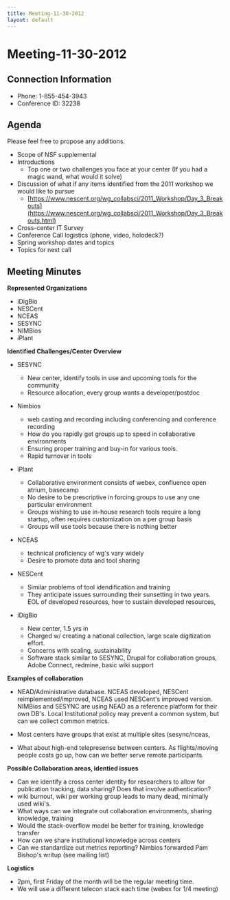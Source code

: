 ```yaml
---
title: Meeting-11-30-2012
layout: default
---
```

# Meeting-11-30-2012
## Connection Information 

* Phone: 1-855-454-3943      
* Conference ID: 32238 

## Agenda 
Please feel free to propose any additions.

* Scope of NSF supplemental
* Introductions
  * Top one or two challenges you face at your center (If you had a magic wand, what would it solve)
* Discussion of what if any items identified from the 2011 workshop we would like to pursue
  * [https://www.nescent.org/wg_collabsci/2011_Workshop/Day_3_Breakouts](https://www.nescent.org/wg_collabsci/2011_Workshop/Day_3_Breakouts.html)
* Cross-center IT Survey
* Conference Call logistics (phone, video, holodeck?)
* Spring workshop dates and topics
* Topics for next call

## Meeting Minutes 
**Represented Organizations**

- iDigBio
- NESCent
- NCEAS
- SESYNC
- NIMBios
- iPlant

**Identified Challenges/Center Overview**

* SESYNC
  * New center, identify tools in use and upcoming tools for the community
  * Resource allocation, every group wants a developer/postdoc

* Nimbios
  * web casting and recording including conferencing and conference recording
  * How do you rapidly get groups up to speed in collaborative environments
  * Ensuring proper training and buy-in for various tools.
  * Rapid turnover in tools

* iPlant
  * Collaborative environment consists of webex, confluence open atrium, basecamp
  * No desire to be prescriptive in forcing groups to use any one particular environment
  * Groups wishing to use in-house research tools require a long startup, often requires customization on a per group basis
  * Groups will use tools because there is nothing better

* NCEAS
  * technical proficiency of wg's vary widely
  * Desire to promote data and tool sharing

* NESCent
  * Similar problems of tool idendification and training
  * They anticipate issues surrounding their sunsetting in two years. EOL of developed resources, how to sustain developed resources, 

* iDigBio
  * New center, 1.5 yrs in
  * Charged w/ creating a national collection, large scale digitization effort.
  * Concerns with scaling, sustainability
  * Software stack similar to SESYNC, Drupal for collaboration groups, Adobe Connect, redmine, basic wiki support

**Examples of collaboration**

* NEAD/Administrative database. NCEAS developed, NESCent reimplemented/improved, NCEAS used NESCent's improved version. NIMBios and SESYNC are using NEAD as a reference platform for their own DB's. Local Institutional policy may prevent a common system, but can we collect common metrics.

* Most centers have groups that exist at multiple sites (sesync/nceas, 

* What about high-end telepresense between centers. As flights/moving people costs go up, how can we better serve remote participants.

**Possible Collaboration areas, identied issues**

- Can we identify a cross center identity for researchers to allow for publication tracking, data sharing? Does that involve authentication?
- wiki burnout, wiki per working group leads to many dead, minimally used wiki's. 
- What ways can we integrate out collaboration environments, sharing knowledge, training
- Would the stack-overflow model be better for training, knowledge transfer
- How can we share institutional knowledge across centers
- Can we standardize out metrics reporting? Nimbios forwarded Pam Bishop's writup (see mailing list) 

**Logistics**

- 2pm, first Friday of the month will be the regular meeting time. 
- We will use a different telecon stack each time (webex for 1/4 meeting)

